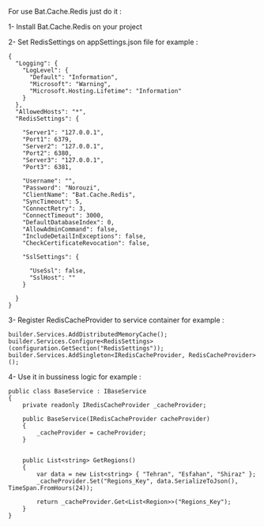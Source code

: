 For use Bat.Cache.Redis just do it :

1- Install Bat.Cache.Redis on your project

2- Set RedisSettings on appSettings.json file
for example :


    {
      "Logging": {
        "LogLevel": {
          "Default": "Information",
          "Microsoft": "Warning",
          "Microsoft.Hosting.Lifetime": "Information"
        }
      },
      "AllowedHosts": "*",
      "RedisSettings": {

        "Server1": "127.0.0.1",
        "Port1": 6379,
        "Server2": "127.0.0.1",
        "Port2": 6380,
        "Server3": "127.0.0.1",
        "Port3": 6381,

        "Username": "",
        "Password": "Norouzi",
        "ClientName": "Bat.Cache.Redis",
        "SyncTimeout": 5,
        "ConnectRetry": 3,
        "ConnectTimeout": 3000,
        "DefaultDatabaseIndex": 0,
        "AllowAdminCommand": false,
        "IncludeDetailInExceptions": false,
        "CheckCertificateRevocation": false,

        "SslSettings": {

          "UseSsl": false,
          "SslHost": ""
        }

      }
    }


3- Register RedisCacheProvider to service container
for example :


    builder.Services.AddDistributedMemoryCache();
    builder.Services.Configure<RedisSettings>(configuration.GetSection("RedisSettings"));
    builder.Services.AddSingleton<IRedisCacheProvider, RedisCacheProvider>();


4- Use it in bussiness logic
for example :


    public class BaseService : IBaseService
    {
        private readonly IRedisCacheProvider _cacheProvider;

        public BaseService(IRedisCacheProvider cacheProvider)
        {
            _cacheProvider = cacheProvider;
        }


        public List<string> GetRegions()
        {
            var data = new List<string> { "Tehran", "Esfahan", "Shiraz" };
            _cacheProvider.Set("Regions_Key", data.SerializeToJson(), TimeSpan.FromHours(24));

            return _cacheProvider.Get<List<Region>>("Regions_Key");
        }
    }
